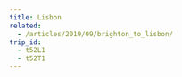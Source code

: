 ```yaml
---
title: Lisbon
related:
  - /articles/2019/09/brighton_to_lisbon/
trip_id:
  - t52L1
  - t52T1
---
```

